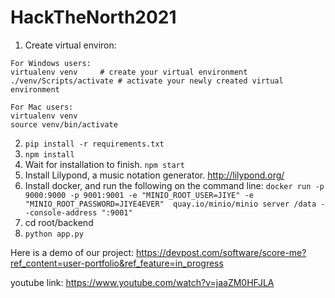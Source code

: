 # HackTheNorth2021
1) Create virtual environ:
```
For Windows users:
virtualenv venv     # create your virtual environment
./venv/Scripts/activate # activate your newly created virtual environment
```
```
For Mac users:
virtualenv venv
source venv/bin/activate
```

2) ```pip install -r requirements.txt```
3)  ```npm install```
4) Wait for installation to finish. ```npm start```
5) Install Lilypond, a music notation generator. http://lilypond.org/
6) Install docker, and run the following on the command line:
```docker run -p 9000:9000 -p 9001:9001 -e "MINIO_ROOT_USER=JIYE" -e "MINIO_ROOT_PASSWORD=JIYE4EVER"  quay.io/minio/minio server /data --console-address ":9001"```
7) cd root/backend
8) ```python app.py```

Here is a demo of our project:
https://devpost.com/software/score-me?ref_content=user-portfolio&ref_feature=in_progress

youtube link:
https://www.youtube.com/watch?v=jaaZM0HFJLA
